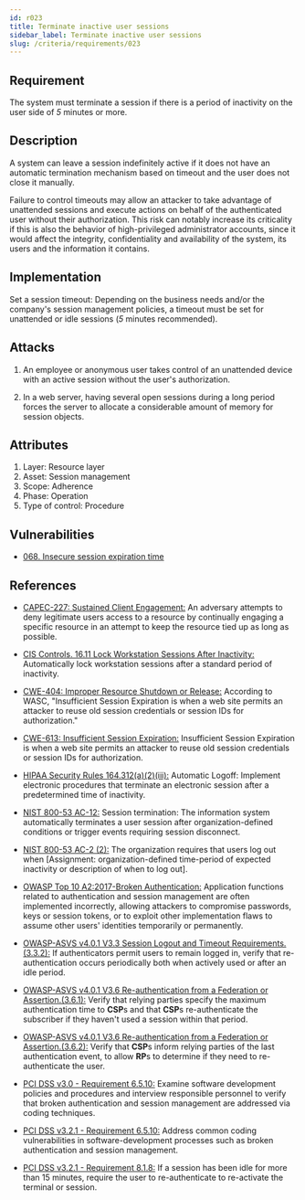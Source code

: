 ```yaml
---
id: r023
title: Terminate inactive user sessions
sidebar_label: Terminate inactive user sessions
slug: /criteria/requirements/023
---
```


## Requirement

The system must terminate a session
if there is a period of inactivity
on the user side of *5* minutes or more.

## Description

A system can leave a session
indefinitely active
if it does not have
an automatic termination mechanism
based on timeout
and the user does not close it manually.

Failure to control timeouts
may allow an attacker
to take advantage of unattended sessions
and execute actions
on behalf of the authenticated user
without their authorization.
This risk can notably increase
its criticality if this is also the behavior
of high-privileged administrator accounts,
since it would affect the integrity,
confidentiality and availability
of the system,
its users and the information it contains.

## Implementation

Set a session timeout:
Depending on the business needs
and/or the company's session management policies,
a timeout must be set
for unattended or idle sessions (*5* minutes recommended).

## Attacks

1. An employee
or anonymous user takes control
of an unattended device
with an active session
without the user's authorization.

1. In a web server,
having several open sessions
during a long period
forces the server to allocate
a considerable amount of memory
for session objects.

## Attributes

1. Layer: Resource layer
1. Asset: Session management
1. Scope: Adherence
1. Phase: Operation
1. Type of control: Procedure

## Vulnerabilities

- [068. Insecure session expiration time](/criteria/vulnerabilities/068)

## References

- [CAPEC-227: Sustained Client Engagement:](http://capec.mitre.org/data/definitions/227.html)
An adversary attempts
to deny legitimate users
access to a resource by continually
engaging a specific resource
in an attempt
to keep the resource tied up
as long as possible.

- [CIS Controls. 16.11 Lock Workstation Sessions After Inactivity:](https://www.cisecurity.org/controls/)
Automatically lock workstation sessions
after a standard period of inactivity.

- [CWE-404: Improper Resource Shutdown or Release:](https://cwe.mitre.org/data/definitions/613.html)
According to WASC,
"Insufficient Session Expiration
is when a web site permits
an attacker to reuse old session credentials
or session IDs for authorization."

- [CWE-613: Insufficient Session Expiration:](https://cwe.mitre.org/data/definitions/613.html)
Insufficient Session Expiration
is when a web site permits
an attacker to reuse old session credentials
or session IDs for authorization.

- [HIPAA Security Rules 164.312(a)(2)(iii):](https://www.law.cornell.edu/cfr/text/45/164.312)
Automatic Logoff:
Implement electronic procedures
that terminate an electronic session
after a predetermined time of inactivity.

- [NIST 800-53 AC-12:](https://nvd.nist.gov/800-53/Rev4/control/AC-12)
Session termination:
The information system automatically terminates
a user session after organization-defined conditions
or trigger events requiring session disconnect.

- [NIST 800-53 AC-2 (2):](https://nvd.nist.gov/800-53/Rev4/control/AC-2)
The organization requires
that users log out when
[Assignment: organization-defined time-period of expected inactivity
or description of when to log out].

- [OWASP Top 10 A2:2017-Broken Authentication:](https://owasp.org/www-project-top-ten/OWASP_Top_Ten_2017/Top_10-2017_A2-Broken_Authentication)
Application functions
related to authentication and session management
are often implemented incorrectly,
allowing attackers to compromise passwords,
keys or session tokens,
or to exploit other implementation flaws
to assume other users' identities
temporarily or permanently.

- [OWASP-ASVS v4.0.1 V3.3 Session Logout and Timeout Requirements.(3.3.2):](https://owasp.org/www-pdf-archive/OWASP_Application_Security_Verification_Standard_4.0-en.pdf)
If authenticators permit users
to remain logged in,
verify that re-authentication occurs periodically
both when actively used
or after an idle period.

- [OWASP-ASVS v4.0.1 V3.6 Re-authentication from a Federation or Assertion.(3.6.1):](https://owasp.org/www-pdf-archive/OWASP_Application_Security_Verification_Standard_4.0-en.pdf)
Verify that relying parties
specify the maximum authentication time
to **CSP**s and that **CSP**s
re-authenticate the subscriber
if they haven't used a session
within that period.

- [OWASP-ASVS v4.0.1 V3.6 Re-authentication from a Federation or Assertion.(3.6.2):](https://owasp.org/www-pdf-archive/OWASP_Application_Security_Verification_Standard_4.0-en.pdf)
Verify that **CSP**s
inform relying parties
of the last authentication event,
to allow **RP**s to determine
if they need to re-authenticate the user.

- [PCI DSS v3.0 - Requirement 6.5.10:](https://pcinetwork.org/forum/index.php?threads/pci-dss-3-0-6-5-10-broken-authentication-and-session-management.667/)
Examine software development policies
and procedures
and interview responsible personnel
to verify that broken authentication
and session management are addressed
via coding techniques.

- [PCI DSS v3.2.1 - Requirement 6.5.10:](https://www.pcisecuritystandards.org/documents/PCI_DSS_v3-2-1.pdf)
Address common coding vulnerabilities
in software-development processes
such as broken authentication
and session management.

- [PCI DSS v3.2.1 - Requirement 8.1.8:](https://www.pcisecuritystandards.org/documents/PCI_DSS_v3-2-1.pdf)
If a session has been idle
for more than 15 minutes,
require the user to re-authenticate
to re-activate the terminal or session.
